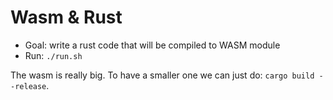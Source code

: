 # Wasm & Rust

- Goal: write a rust code that will be compiled to WASM module
- Run: `./run.sh`

The wasm is really big. To have a smaller one we can just do: `cargo build --release`.
